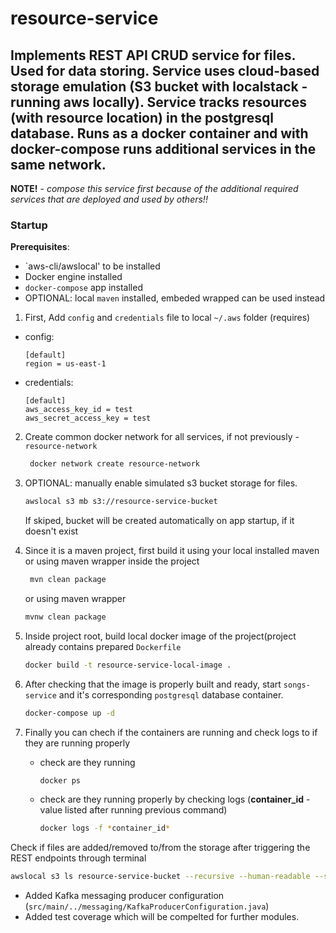 # resource-service

## Implements REST API CRUD service for files. Used for data storing. Service uses  cloud-based storage emulation (S3 bucket with localstack - running aws locally). Service tracks resources (with resource location) in the postgresql database. Runs as a docker container and with docker-compose runs additional services in the same network.

**NOTE!** - *compose this service first because of the additional required services that are deployed and used by others!!*

### Startup

 **Prerequisites**:
 
  - `aws-cli/awslocal' to be installed
  - Docker engine installed
  - `docker-compose` app installed
  - OPTIONAL: local `maven` installed, embeded wrapped can be used instead
   
1. First, Add `config` and `credentials` file to local `~/.aws` folder (requires)
 
  - config:
    ```properties
    [default]
    region = us-east-1
    ```
  - credentials:
    ```properties
    [default]
    aws_access_key_id = test
    aws_secret_access_key = test
    ```

2. Create common docker network for all services, if not previously  -`resource-network`
    ```bash
     docker network create resource-network
    ```
    
3. OPTIONAL: manually enable simulated s3 bucket storage for files.
    ```bash
    awslocal s3 mb s3://resource-service-bucket
    ```
    If skiped, bucket will be created automatically on app startup, if it doesn't exist
    
4. Since it is a maven project, first build it using your local installed maven or using maven wrapper inside the project
   ```bash
    mvn clean package
   ```
    or using maven wrapper
    ```bash
    mvnw clean package
    ```
  
5. Inside project root, build local docker image of the project(project already contains prepared `Dockerfile`
   ```bash
   docker build -t resource-service-local-image .
   ```
     
6. After checking that the image is properly built and ready, start `songs-service` and it's corresponding `postgresql` database container.
   ```bash
   docker-compose up -d
   ```
    
  4. Finally you can chech if the containers are running and check logs to if they are running properly
     - check are they running
       ```bash
       docker ps
       ```
     - check are they running properly by checking logs (**container_id** - value listed after running previous command)
       ```bash
       docker logs -f *container_id* 

Check if files are added/removed to/from the storage after triggering the REST endpoints through terminal
```bash
awslocal s3 ls resource-service-bucket --recursive --human-readable --summarize
```
- Added Kafka messaging producer configuration (`src/main/../messaging/KafkaProducerConfiguration.java`) 
- Added test coverage which will be compelted for further modules.
